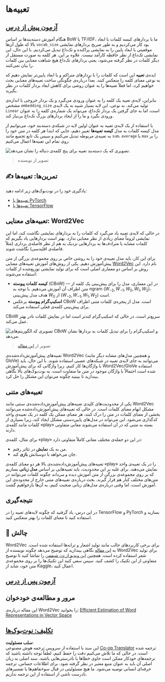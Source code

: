 <!--
CO_OP_TRANSLATOR_METADATA:
{
  "original_hash": "e40b47ac3fd48f71304ede1474e66293",
  "translation_date": "2025-08-24T10:13:17+00:00",
  "source_file": "lessons/5-NLP/14-Embeddings/README.md",
  "language_code": "fa"
}
-->
# تعبیه‌ها

## [آزمون پیش از درس](https://ff-quizzes.netlify.app/en/ai/quiz/27)

هنگام آموزش دسته‌بندها بر اساس BoW یا TF/IDF، ما با بردارهای کیسه کلمات با ابعاد بالا که طول آن‌ها `vocab_size` بود کار می‌کردیم و به طور صریح بردارهای نمایشی موقعیتی با ابعاد پایین را به نمایشی پراکنده و تک‌داغ تبدیل می‌کردیم. با این حال، این نمایشی تک‌داغ از نظر حافظه کارآمد نیست. علاوه بر این، هر کلمه به صورت مستقل از دیگر کلمات در نظر گرفته می‌شود، یعنی بردارهای تک‌داغ هیچ شباهت معنایی بین کلمات را بیان نمی‌کنند.

ایده‌ی **تعبیه** این است که کلمات را با بردارهای متراکم و با ابعاد پایین‌تر نمایش دهیم که به نوعی معنای کلمه را منعکس کنند. بعداً درباره‌ی چگونگی ساخت تعبیه‌های معنایی بحث خواهیم کرد، اما فعلاً تعبیه‌ها را به عنوان روشی برای کاهش ابعاد بردار کلمات در نظر بگیرید.

بنابراین، لایه‌ی تعبیه یک کلمه را به عنوان ورودی می‌گیرد و یک بردار خروجی با اندازه‌ی مشخص `embedding_size` تولید می‌کند. به نوعی، این لایه بسیار شبیه به یک لایه‌ی `Linear` است، اما به جای گرفتن یک بردار تک‌داغ، می‌تواند یک شماره‌ی کلمه را به عنوان ورودی بگیرد و ما را از ایجاد بردارهای بزرگ تک‌داغ بی‌نیاز کند.

با استفاده از یک لایه‌ی تعبیه به عنوان اولین لایه در شبکه‌ی دسته‌بند خود، می‌توانیم از مدل کیسه کلمات به مدل **کیسه تعبیه‌ها** تغییر دهیم، جایی که ابتدا هر کلمه در متن خود را به تعبیه‌ی مربوطه تبدیل می‌کنیم و سپس یک تابع تجمیع مانند `sum`، `average` یا `max` را بر روی تمام این تعبیه‌ها اعمال می‌کنیم.

![تصویری که یک دسته‌بند تعبیه برای پنج کلمه‌ی دنباله را نشان می‌دهد.](../../../../../lessons/5-NLP/14-Embeddings/images/embedding-classifier-example.png)

> تصویر از نویسنده

## ✍️ تمرین‌ها: تعبیه‌ها

یادگیری خود را در نوت‌بوک‌های زیر ادامه دهید:
* [تعبیه‌ها با PyTorch](../../../../../lessons/5-NLP/14-Embeddings/EmbeddingsPyTorch.ipynb)
* [تعبیه‌ها با TensorFlow](../../../../../lessons/5-NLP/14-Embeddings/EmbeddingsTF.ipynb)

## تعبیه‌های معنایی: Word2Vec

در حالی که لایه‌ی تعبیه یاد می‌گیرد که کلمات را به بردارهای نمایشی نگاشت کند، اما این نمایشی لزوماً معنای زیادی از نظر معنایی ندارد. بهتر است بردارهایی یاد بگیریم که کلمات مشابه یا مترادف‌ها به بردارهایی نزدیک به هم از نظر فاصله‌ی برداری (مثلاً فاصله‌ی اقلیدسی) نگاشت شوند.

برای این کار، باید مدل تعبیه‌ی خود را به روشی خاص بر روی مجموعه‌ی بزرگی از متن پیش‌آموزش دهیم. یکی از روش‌های آموزش تعبیه‌های معنایی [Word2Vec](https://en.wikipedia.org/wiki/Word2vec) نام دارد. این روش بر اساس دو معماری اصلی است که برای تولید نمایشی توزیع‌شده از کلمات استفاده می‌شوند:

- **کیسه کلمات پیوسته** (CBoW) — در این معماری، مدل را برای پیش‌بینی یک کلمه از متن اطراف آن آموزش می‌دهیم. با توجه به ngram $(W_{-2},W_{-1},W_0,W_1,W_2)$، هدف مدل پیش‌بینی $W_0$ از $(W_{-2},W_{-1},W_1,W_2)$ است.
- **اسکیپ‌گرام پیوسته** برعکس CBoW است. مدل از پنجره‌ی کلمات متنی اطراف برای پیش‌بینی کلمه‌ی فعلی استفاده می‌کند.

CBoW سریع‌تر است، در حالی که اسکیپ‌گرام کندتر است اما در نمایش کلمات نادر بهتر عمل می‌کند.

![تصویری که الگوریتم‌های CBoW و اسکیپ‌گرام را برای تبدیل کلمات به بردارها نشان می‌دهد.](../../../../../lessons/5-NLP/14-Embeddings/images/example-algorithms-for-converting-words-to-vectors.png)

> تصویر از [این مقاله](https://arxiv.org/pdf/1301.3781.pdf)

تعبیه‌های پیش‌آموزش‌داده‌شده‌ی Word2Vec (و همچنین مدل‌های مشابه دیگر مانند GloVe) می‌توانند به جای لایه‌ی تعبیه در شبکه‌های عصبی استفاده شوند. با این حال، باید با واژگان‌ها کار کنیم، زیرا واژگانی که برای پیش‌آموزش Word2Vec/GloVe استفاده شده است احتمالاً با واژگان موجود در متن ما متفاوت است. به نوت‌بوک‌های بالا نگاهی بیندازید تا ببینید چگونه می‌توان این مشکل را حل کرد.

## تعبیه‌های متنی

یکی از محدودیت‌های کلیدی تعبیه‌های پیش‌آموزش‌داده‌شده‌ی سنتی مانند Word2Vec مشکل ابهام معنای کلمات است. در حالی که تعبیه‌های پیش‌آموزش‌داده‌شده می‌توانند بخشی از معنای کلمات در متن را درک کنند، هر معنای ممکن یک کلمه در یک تعبیه‌ی واحد کدگذاری می‌شود. این می‌تواند در مدل‌های پایین‌دستی مشکل ایجاد کند، زیرا بسیاری از کلمات مانند کلمه‌ی «play» بسته به متنی که در آن استفاده می‌شوند معانی متفاوتی دارند.

برای مثال، کلمه‌ی «play» در این دو جمله‌ی مختلف معانی کاملاً متفاوتی دارد:

- من به یک **نمایش** در تئاتر رفتم.
- جان می‌خواهد با دوستانش **بازی** کند.

تعبیه‌های پیش‌آموزش‌داده‌شده‌ی بالا هر دو معنای کلمه‌ی «play» را در یک تعبیه‌ی واحد نمایش می‌دهند. برای غلبه بر این محدودیت، باید تعبیه‌هایی بر اساس **مدل زبانی** بسازیم که بر روی مجموعه‌ی بزرگی از متن آموزش دیده و *می‌داند* چگونه کلمات می‌توانند در متن‌های مختلف کنار هم قرار گیرند. بحث درباره‌ی تعبیه‌های متنی خارج از محدوده‌ی این آموزش است، اما وقتی درباره‌ی مدل‌های زبانی صحبت کنیم، به آن‌ها بازخواهیم گشت.

## نتیجه‌گیری

در این درس، یاد گرفتید که چگونه لایه‌های تعبیه را در TensorFlow و PyTorch بسازید و استفاده کنید تا معنای کلمات را بهتر منعکس کنید.

## 🚀 چالش

Word2Vec برای برخی کاربردهای جالب مانند تولید اشعار و ترانه‌ها استفاده شده است. به [این مقاله](https://www.politetype.com/blog/word2vec-color-poems) نگاهی بیندازید که توضیح می‌دهد چگونه نویسنده از Word2Vec برای تولید شعر استفاده کرده است. همچنین [این ویدیو از دن شیفمن](https://www.youtube.com/watch?v=LSS_bos_TPI&ab_channel=TheCodingTrain) را تماشا کنید تا توضیح متفاوتی از این تکنیک را کشف کنید. سپس سعی کنید این تکنیک‌ها را بر روی مجموعه‌ی متن خود، شاید از Kaggle، اعمال کنید.

## [آزمون پس از درس](https://ff-quizzes.netlify.app/en/ai/quiz/28)

## مرور و مطالعه‌ی خودخوان

این مقاله درباره‌ی Word2Vec را بخوانید: [Efficient Estimation of Word Representations in Vector Space](https://arxiv.org/pdf/1301.3781.pdf)

## [تکلیف: نوت‌بوک‌ها](assignment.md)

**سلب مسئولیت**:  
این سند با استفاده از سرویس ترجمه هوش مصنوعی [Co-op Translator](https://github.com/Azure/co-op-translator) ترجمه شده است. در حالی که ما تلاش می‌کنیم دقت را حفظ کنیم، لطفاً توجه داشته باشید که ترجمه‌های خودکار ممکن است حاوی خطاها یا نادرستی‌هایی باشند. سند اصلی به زبان اصلی آن باید به عنوان منبع معتبر در نظر گرفته شود. برای اطلاعات حساس، ترجمه حرفه‌ای انسانی توصیه می‌شود. ما هیچ مسئولیتی در قبال سوءتفاهم‌ها یا تفسیرهای نادرست ناشی از استفاده از این ترجمه نداریم.